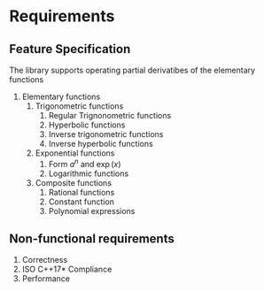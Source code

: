 # Requirements

## Feature Specification

The library supports operating partial derivatibes of the elementary functions 
1. Elementary functions
    1. Trigonometric functions 
        1. Regular Trignonometric functions 
        2. Hyperbolic functions
        3. Inverse trigonometric functions 
        4. Inverse hyperbolic functions 
    2. Exponential functions
        1. Form $a^{n}$ and $\exp(x)$
        2. Logarithmic functions 
    3. Composite functions
        1. Rational functions 
        2. Constant function 
        3. Polynomial expressions

## Non-functional requirements
1. Correctness
2. ISO C++17* Compliance 
3. Performance 